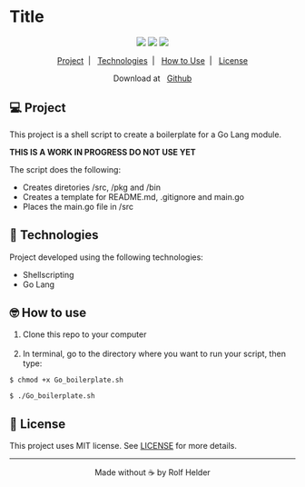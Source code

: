 <h1>Title</h1>

<p align="center">
<img src="https://img.shields.io/static/v1?label=GoLang&message=1.x.x&color=green&style=for-the-badge&logo=typescript"/>
<img src="https://img.shields.io/static/v1?label=License&message=MIT&color=blue"/>
<img src="https://img.shields.io/static/v1?label=Repo_status&message=WIP&color=red"/>
</p>

<p align="center">
  <a href="\#project">Project</a>&nbsp;&nbsp;|&nbsp;&nbsp;
  <a href="\#technologies">Technologies</a>&nbsp;&nbsp;|&nbsp;&nbsp;
  <a href="\#use">How to Use</a>&nbsp;&nbsp;|&nbsp;&nbsp;
  <a href="\#license">License</a>
</p>

<p align="center">
  Download at&nbsp;&nbsp; 
  <a href="https://github.com/rolfhelder/Go_boilerplate">Github</a>
</p>

<h2 id="project">💻 Project</h2>

This project is a shell script to create a boilerplate for a Go Lang module.

**THIS IS A WORK IN PROGRESS DO NOT USE YET**

The script does the following:

- Creates diretories /src, /pkg and /bin
- Creates a template for README.md, .gitignore and main.go
- Places the main.go file in /src
 
<h2 id="technologies">🧪 Technologies</h2>

Project developed using the following technologies:

- Shellscripting
- Go Lang

<h2 id="use">🤓 How to use</h2>

<ol>
    <li>Clone this repo to your computer</li>
    <br>
    <li>In terminal, go to the directory where you want to run your script, then type:</li>
</ol>

```T
$ chmod +x Go_boilerplate.sh 

$ ./Go_boilerplate.sh 
```

<h2 id="license">📝 License</h2>

<p>This project uses MIT license. See <a href="https://en.wikipedia.org/wiki/MIT_License">LICENSE</a> for more details.</p> 

<hr>

<footer align="center">Made without ☕ by Rolf Helder</footer>

